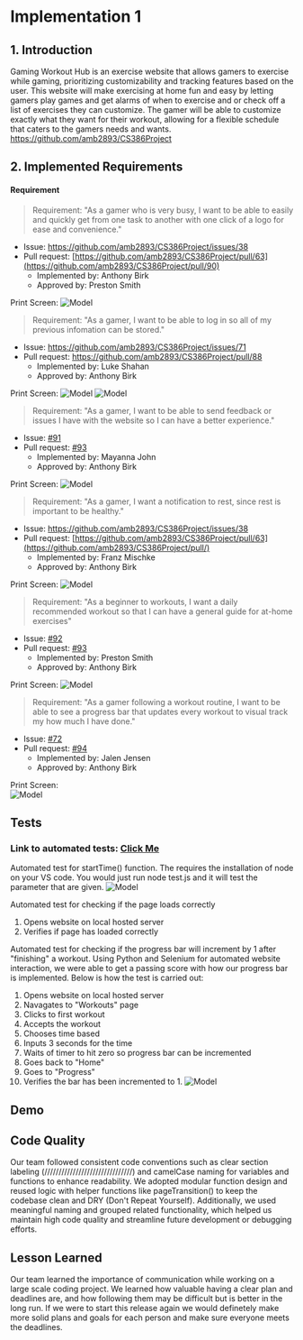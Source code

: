 # Implementation 1
## 1. Introduction
Gaming Workout Hub is an exercise website that allows gamers to exercise while gaming, prioritizing customizability and tracking features based on the user. This website will make exercising at home fun and easy by letting gamers play games and get alarms of when to exercise and or check off a list of exercises they can customize. The gamer will be able to customize exactly what they want for their workout, allowing for a flexible schedule that caters to the gamers needs and wants. https://github.com/amb2893/CS386Project

## 2. Implemented Requirements
#### Requirement
> Requirement: "As a gamer who is very busy, I want to be able to easily and quickly get from one task to another with one click of a logo for ease and convenience."
- Issue: [https://github.com/amb2893/CS386Project/issues/38 ](https://github.com/amb2893/CS386Project/issues/89)
- Pull request: [https://github.com/amb2893/CS386Project/pull/63](https://github.com/amb2893/CS386Project/pull/90) 
    - Implemented by: Anthony Birk 
    - Approved by: Preston Smith

Print Screen:
![Model](D-6-Pictures/logoHomeButton.png)

> Requirement: "As a gamer, I want to be able to log in so all of my previous infomation can be stored."
- Issue: https://github.com/amb2893/CS386Project/issues/71
- Pull request: https://github.com/amb2893/CS386Project/pull/88
    - Implemented by: Luke Shahan
    - Approved by: Anthony Birk

Print Screen: 
![Model](D-6-Pictures/register_screenshot.png)
![Model](D-6-Pictures/login_screenshot.png)

> Requirement: "As a gamer, I want to be able to send feedback or issues I have with the website so I can have a better experience."
- Issue: [#91](https://github.com/amb2893/CS386Project/issues/91)
- Pull request: [#93](https://github.com/amb2893/CS386Project/pull/93)
    - Implemented by: Mayanna John 
    - Approved by: Anthony Birk

Print Screen:
![Model](D-6-Pictures/after_send.png)

> Requirement: "As a gamer, I want a notification to rest, since rest is important to be healthy."
- Issue: [https://github.com/amb2893/CS386Project/issues/38 ](https://github.com/amb2893/CS386Project/issues/42)
- Pull request: [https://github.com/amb2893/CS386Project/pull/63](https://github.com/amb2893/CS386Project/pull/) 
    - Implemented by: Franz Mischke
    - Approved by: Anthony Birk

Print Screen:
![Model](D-6-Pictures/alert.png)

> Requirement: "As a beginner to workouts, I want a daily recommended workout so that I can have a general guide for at-home exercises"
- Issue: [#92](https://github.com/amb2893/CS386Project/issues/92)
- Pull request: [#93](https://github.com/amb2893/CS386Project/pull/93)
    - Implemented by: Preston Smith 
    - Approved by: Anthony Birk

Print Screen:
![Model](D-6-Pictures/reccomendedWorkout.png)

> Requirement: "As a gamer following a workout routine, I want to be able to see a progress bar that updates every workout to visual track my how much I have done."
- Issue: [#72](https://github.com/amb2893/CS386Project/issues/72)
- Pull request: [#94](https://github.com/amb2893/CS386Project/pull/94)
    - Implemented by: Jalen Jensen
    - Approved by: Anthony Birk

Print Screen:  
![Model](D-6-Pictures/progressBar.png)

## Tests
### **Link to automated tests:** [Click Me](https://github.com/amb2893/CS386Project/tree/testHTML/PyTests)  
Automated test for startTime() function. The requires the installation of node on your VS code. You would just run node test.js and it will test the parameter that are given.
![Model](D-6-Pictures/testStartTime.png)

Automated test for checking if the page loads correctly
1. Opens website on local hosted server
2. Verifies if page has loaded correctly

Automated test for checking if the progress bar will increment by 1 after "finishing" a workout. Using Python and Selenium for automated website interaction, we were able to get a passing score with how our progress bar is implemented. Below is how the test is carried out:
1. Opens website on local hosted server
2. Navagates to "Workouts" page
3. Clicks to first workout
4. Accepts the workout
5. Chooses time based
6. Inputs 3 seconds for the time
7. Waits of timer to hit zero so progress bar can be incremented
8. Goes back to "Home"
9. Goes to "Progress"
10. Verifies the bar has been incremented to 1.
![Model](D-6-Pictures/progressbarresultv2.png)

## Demo 

## Code Quality
Our team followed consistent code conventions such as clear section labeling (///////////////////////////////) and camelCase naming for variables and functions to enhance readability. We adopted modular function design and reused logic with helper functions like pageTransition() to keep the codebase clean and DRY (Don't Repeat Yourself). Additionally, we used meaningful naming and grouped related functionality, which helped us maintain high code quality and streamline future development or debugging efforts.

## Lesson Learned
Our team learned the importance of communication while working on a large scale coding project. We learned how valuable having a clear plan and deadlines are, and how following them may be difficult but is better in the long run. If we were to start this release again we would definetely make more solid plans and goals for each person and make sure everyone meets the deadlines. 
